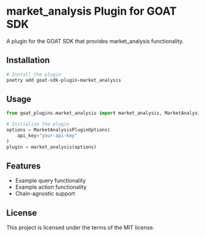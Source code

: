 # market_analysis Plugin for GOAT SDK

A plugin for the GOAT SDK that provides market_analysis functionality.

## Installation

```bash
# Install the plugin
poetry add goat-sdk-plugin-market_analysis


```

## Usage

```python
from goat_plugins.market_analysis import market_analysis, MarketAnalysisPluginOptions

# Initialize the plugin
options = MarketAnalysisPluginOptions(
    api_key="your-api-key"
)
plugin = market_analysis(options)
```

## Features

- Example query functionality
- Example action functionality
- Chain-agnostic support

## License

This project is licensed under the terms of the MIT license.
